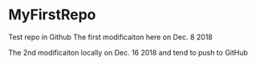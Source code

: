 # MyFirstRepo
Test repo in Github
The first modificaiton here on Dec. 8 2018

The 2nd modificaiton locally on Dec. 16 2018 and tend to push to GitHub
